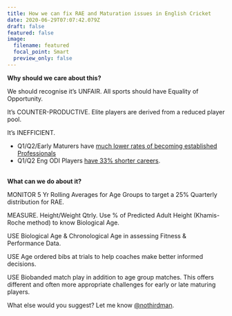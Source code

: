 ```yaml
---
title: How we can fix RAE and Maturation issues in English Cricket
date: 2020-06-29T07:07:42.079Z
draft: false
featured: false
image:
  filename: featured
  focal_point: Smart
  preview_only: false
---
```

**Why should we care about this?**

We should recognise it’s UNFAIR. All sports should have Equality of Opportunity.

It’s COUNTER-PRODUCTIVE. Elite players are derived from a reduced player pool.

It’s INEFFICIENT.

* Q1/Q2/Early Maturers have [much lower rates of becoming established Professionals](https://onemoresummer.co.uk/post/how-rae-affects-a-county-career/)
* Q1/Q2 Eng ODI Players [have 33% shorter careers](https://onemoresummer.co.uk/post/but-weve-just-won-a-world-cup/).

**\
What can we do about it?**

MONITOR 5 Yr Rolling Averages for Age Groups to target a 25% Quarterly distribution for RAE.

MEASURE. Height/Weight Qtrly. Use % of Predicted Adult Height (Khamis-Roche method) to know Biological Age.

USE Biological Age & Chronological Age in assessing Fitness & Performance Data.

USE Age ordered bibs at trials to help coaches make better informed decisions.

USE Biobanded match play in addition to age group matches. This offers different and often more appropriate challenges for early or late maturing players.

What else would you suggest? Let me know [@nothirdman](http://twitter.com/nothirdman).